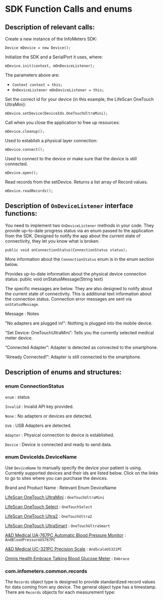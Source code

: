 # SDK Function Calls and enums

## Description of relevant calls:

Create a new instance of the InfoMeters SDK:

    Device mDevice = new Device();

Initialize the SDK and a SerialPort it uses, where:

    mDevice.init(context, mOnDeviceListener);

The parameters above are:

* `Context context = this;`
* `OnDeviceListener mOnDeviceListener = this;`

Set the correct id for your device (in this example, the LifeScan OneTouch UltraMini):

    mDevice.setDevice(DeviceIds.OneTouchUltraMini);

Call when you close the application to free up resources:

    mDevice.cleanup();

Used to establish a physical layer connection:

    mDevice.connect();

Used to connect to the device or make sure that the device is still connected.

    mDevice.open();

Read records from the setDevice. Returns a list array of Record values.

    mDevice.readRecords();

## Description of `OnDeviceListener` interface functions:

You need to implement two `OnDeviceListener` methods in your code. They provide up-to-date progress status via an enum passed to the application from the SDK. Designed to notify the app about the current state of connectivity, they let you know what is broken.


    public void onConnectionStatus(ConnectionStatus status);

More information about the `ConnectionStatus` enum is in the enum section below.

Provides up-to-date information about the physical device connection status:
    public void onStatusMessage(String text)

The specific messages are below. They are also designed to notify about the current state of connectivity. This is additional text information about the connection status. Connection error messages are sent via `onStatusMessage`. 

Message : Notes

"No adapters are plugged in!": Nothing is plugged into the mobile device.

“Set Device: OneTouchUltraMini”: Tells you the currently selected medical meter device.

“Connected Adapter”: Adapter is detected as connected to the smartphone.

“Already Connected!”: Adapter is still connected to the smartphone.

## Description of enums and structures:

### enum ConnectionStatus

`enum` : status

`Invalid` : Invalid API key provided.

`None` : No adapters or devices are detected.

`Usb` : USB Adapters are detected.

`Adapter` : Physical connection to device is established.

`Device` : Device is connected and ready to send data.


### enum DeviceIds.DeviceName

Use `DeviceName` to manually specify the device your patient is using. Currently supported devices and their ids are listed below. Click on the links to go to sites where you can purchase the devices.

Brand and Product Name : Relevant Enum DeviceName

[LifeScan OneTouch UltraMini](http://www.amazon.com/OneTouch-Glucose-Monitoring-System-Silver/dp/B000KK8HBY) : `OneTouchUltraMini`

[LifeScan OneTouch Select](http://www.solaramedicalsupplies.com/lifescan-onetouch-select-blood-glucose-meter) : `OneTouchSelect`

[LifeScan OneTouch Ultra2](http://www.amazon.com/OneTouch-Ultra-Blood-Glucose-Lifescan/dp/B000O0FPY2) : `OneTouchUltra2`

[LifeScan OneTouch UltraSmart](http://www.amazon.com/OneTouch-UltraSmart-Glucose-Monitoring-System/dp/B00008O2XL) : `OneTouchUltraSmart`

[A&D Medical UA-767PC Automatic Blood Pressure Monitor](http://www.amazon.com/Medical-UA-767PC-Automatic-Pressure-Communication/dp/B00264GO1C) : `AndBloodPressureUS767PC`

[A&D Medical UC-321PC Precision Scale](http://www.amazon.com/LifeSource-UC-321-Precision-Personal-Health/dp/B000B688P2) : `AndScaleUS321PC`

[Omnis Health Embrace Talking Blood Glucose Meter](http://www.amazon.com/Omnis-Health-Embrace-Glucose-Audible/dp/B001C481TA) : `Embrace`


### com.infometers.common.records

The `Records` object type is designed to provide standardized record values for data coming from any device. The general object type has a timestamp. There are `Records` objects for each measurement type:
